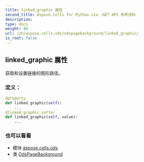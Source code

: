 ```yaml
---
title: linked_graphic 属性
second_title: Aspose.Cells for Python via .NET API 参考资料
description:
type: docs
weight: 80
url: /zh/aspose.cells.ods/odspagebackground/linked_graphic/
is_root: false
---
```

## linked_graphic 属性

获取和设置链接的图形路径。
### 定义：
```python
@property
def linked_graphic(self):
    ...
@linked_graphic.setter
def linked_graphic(self, value):
    ...
```

### 也可以看看
* 模块 [aspose.cells.ods](../../)
* 类 [OdsPageBackground](/cells/python-net/zh/aspose.cells.ods/odspagebackground)
